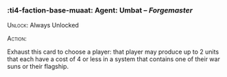 ### :ti4-faction-base-muaat: **Agent**: Umbat – _Forgemaster_

<span style="font-variant:small-caps;">Unlock</span>: Always Unlocked

<span style="font-variant:small-caps;">Action</span>:

Exhaust this card to choose a player: that player may produce up to 2 units that each have a cost of 4 or less in a system that contains one of their war suns or their flagship.
